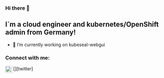 ### Hi there 👋

## I`m a cloud engineer and kubernetes/OpenShift admin from Germany!

- 🔭 I’m currently working on kubeseal-webgui

### Connect with me:

[<img align="left" alt="_jaydee94_ | Twitter" width="22px" src="https://cdn.jsdelivr.net/npm/simple-icons@v3/icons/twitter.svg" />][twitter]

<br />
